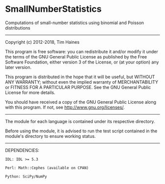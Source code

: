 SmallNumberStatistics
=====================

Computations of small-number statistics using binomial and Poisson distributions

-------------------------------------------------------------------------------------

Copyright (c) 2012-2018, Tim Haines

This program is free software: you can redistribute it and/or modify
it under the terms of the GNU General Public License as published by
the Free Software Foundation, either version 3 of the License, or
(at your option) any later version.

This program is distributed in the hope that it will be useful,
but WITHOUT ANY WARRANTY; without even the implied warranty of
 MERCHANTABILITY or FITNESS FOR A PARTICULAR PURPOSE.  See the
GNU General Public License for more details.

You should have received a copy of the GNU General Public License
along with this program.  If not, see http://www.gnu.org/licenses/.

-------------------------------------------------------------------------------------

The module for each language is contained under its respective directory.

Before using the module, it is advised to run the test script contained in the module's directory to ensure working status.

-------------------------------------------------------------------------------------

DEPENDENCIES:

	IDL: IDL >= 5.3

	Perl: Math::Cephes (available on CPAN)

	Python: SciPy/NumPy
